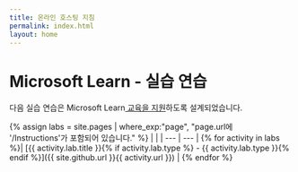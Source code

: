 ```yaml
---
title: 온라인 호스팅 지침
permalink: index.html
layout: home
---
```


# Microsoft Learn - 실습 연습

다음 실습 연습은 Microsoft Learn[ 교육을 지원](https://docs.microsoft.com/training/)하도록 설계되었습니다.

{% assign labs = site.pages | where_exp:"page", "page.url에 '/Instructions'가 포함되어 있습니다." %}
| |
| --- | --- | 
{% for activity in labs  %}| [{{ activity.lab.title }}{% if activity.lab.type %} - {{ activity.lab.type }}{% endif %}]({{ site.github.url }}{{ activity.url }}) |
{% endfor %}
